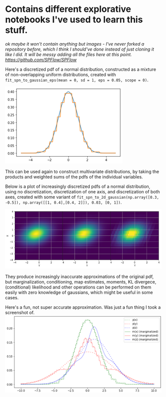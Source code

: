 # Contains different explorative notebooks I've used to learn this stuff.

*ok maybe it won't contain anything but images - I've never forked a repository before, which I think I should've done instead of just cloning it like I did. It will be messy adding all the files here at this point. https://github.com/SPFlow/SPFlow*

Here's a discretized pdf of a normal distribution, constructed as a mixture of non-overlapping uniform distributions, created with `fit_spn_to_gaussian_eps(mean = 0, sd = 1, eps = 0.05, scope = 0)`.

![alt text](iterative%20subdivision.png)

This can be used again to construct multivariate distributions, by taking the products and weighted sums of the pdfs of the individual variables.

Below is a plot of increasingly discretized pdfs of a normal distribution, using no discretization, discretization of one axis, and discretization of both axes, created with some variant of `fit_spn_to_2d_gaussian(np.array([0.3, -0.5]), np.array([[1, 0.4],[0.4, 2]]), 0.03, [0, 1])`.

![alt text](increasingly%20discretized%20pdf.png)

They produce increasingly inaccurate approximations of the original pdf, but marginalization, conditioning, map estimates, moments, KL divergece, (conditional) likelihood and other operations can be performed on them easily with zero knowledge of gaussians, which might be useful in some cases.

Here's a fun, not super accurate approximation. Was just a fun thing I took a screenshot of.
![alt text](cursed_marginals.png)
